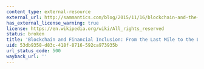 ```yaml
---
content_type: external-resource
external_url: http://sammantics.com/blog/2015/11/16/blockchain-and-the-big-financial-inclusion-opportunity
has_external_license_warning: true
license: https://en.wikipedia.org/wiki/All_rights_reserved
status: broken
title: 'Blockchain and Financial Inclusion: From the Last Mile to the Last Meter'
uid: 53db9358-d83c-418f-8716-592ca973935b
url_status_code: 500
wayback_url: ''
---
```


